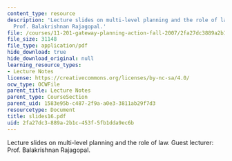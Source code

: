 ```yaml
---
content_type: resource
description: 'Lecture slides on multi-level planning and the role of law. Guest lecturer:
  Prof. Balakrishnan Rajagopal.'
file: /courses/11-201-gateway-planning-action-fall-2007/2fa27dc3889a2b1c453f5fb1dda9ec6b_slides16.pdf
file_size: 31148
file_type: application/pdf
hide_download: true
hide_download_original: null
learning_resource_types:
- Lecture Notes
license: https://creativecommons.org/licenses/by-nc-sa/4.0/
ocw_type: OCWFile
parent_title: Lecture Notes
parent_type: CourseSection
parent_uid: 1583e95b-c487-2f9a-a0e3-3811ab29f7d3
resourcetype: Document
title: slides16.pdf
uid: 2fa27dc3-889a-2b1c-453f-5fb1dda9ec6b
---
```

Lecture slides on multi-level planning and the role of law. Guest lecturer: Prof. Balakrishnan Rajagopal.